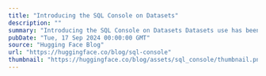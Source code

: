 ```yaml
---
title: "Introducing the SQL Console on Datasets"
description: ""
summary: "Introducing the SQL Console on Datasets Datasets use has been exploding and Hugging Face has become ..."
pubDate: "Tue, 17 Sep 2024 00:00:00 GMT"
source: "Hugging Face Blog"
url: "https://huggingface.co/blog/sql-console"
thumbnail: "https://huggingface.co/blog/assets/sql_console/thumbnail.png"
---
```


